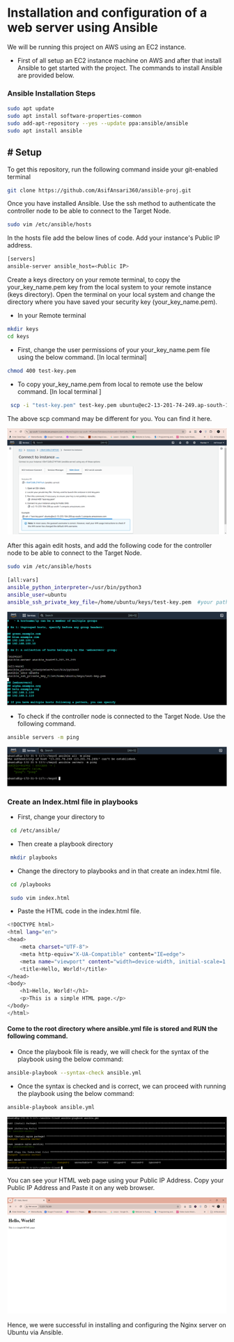  # **Installation and configuration of a web server using Ansible**

We will be running this project on AWS using an EC2 instance.
- First of all setup an EC2 instance machine on AWS and after that install Ansible to get started with the project. The commands to install Ansible are provided below.

### Ansible Installation Steps  

```bash
sudo apt update
sudo apt install software-properties-common
sudo add-apt-repository --yes --update ppa:ansible/ansible
sudo apt install ansible
```


## **# Setup**

To get this repository, run the following command inside your git-enabled terminal
```bash
git clone https://github.com/AsifAnsari360/ansible-proj.git
```

Once you have installed Ansible. Use the ssh method to authenticate the controller node to be able to connect to the Target Node.
```bash
sudo vim /etc/ansible/hosts
```
In the hosts file add the below lines of code. Add your instance's Public IP address. 
```bash
[servers]
ansible-server ansible_host=<Public IP>
```
Create a keys directory on your remote terminal, to copy the your_key_name.pem key from the local system to your remote instance (keys directory). Open the terminal on your local system and change the directory where you have saved your security key (your_key_name.pem). 

- In your Remote terminal 
```bash
mkdir keys
cd keys
```
- First, change the user permissions of your your_key_name.pem file using the below command. [In local terminal] 
```bash
chmod 400 test-key.pem
```
- To copy your_key_name.pem from local to remote use the below command. [In local terminal ]
```bash
 scp -i "test-key.pem" test-key.pem ubuntu@ec2-13-201-74-249.ap-south-1.compute.amazonaws.com:/home/ubuntu/keys
```
The above scp command may be different for you. You can find it here.

![aws](https://github.com/Harvad-stack/Harvad-stack/blob/main/aws.png)

After this again edit hosts, and add the following code for the controller node to be able to connect to the Target Node.
```bash
sudo vim /etc/ansible/hosts
```
```bash
[all:vars]
ansible_python_interpreter=/usr/bin/python3
ansible_user=ubuntu
ansible_ssh_private_key_file=/home/ubuntu/keys/test-key.pem  #your path may be different
```
![hosts](https://github.com/Harvad-stack/Harvad-stack/blob/main/hosts.png)

- To check if the controller node is connected to the Target Node. Use the following command.
```bash
ansible servers -m ping
```
![ping](https://github.com/Harvad-stack/Harvad-stack/blob/main/ping.png)

### Create an Index.html file in playbooks

- First, change your directory to
```bash
 cd /etc/ansible/
```
- Then create a playbook directory
```bash
 mkdir playbooks
```
- Change the directory to playbooks and in that create an index.html file.
```bash
 cd /playbooks
```
```bash
 sudo vim index.html
```
- Paste the HTML code in the index.html file.
```bash
<!DOCTYPE html>
<html lang="en">
<head>
    <meta charset="UTF-8">
    <meta http-equiv="X-UA-Compatible" content="IE=edge">
    <meta name="viewport" content="width=device-width, initial-scale=1.0">
    <title>Hello, World!</title>
</head>
<body>
    <h1>Hello, World!</h1>
    <p>This is a simple HTML page.</p>
</body>
</html>
```

#### Come to the root directory where ansible.yml file is stored and RUN the following command.

- Once the playbook file is ready, we will check for the syntax of the playbook using the below command:
```bash
ansible-playbook --syntax-check ansible.yml
```
- Once the syntax is checked and is correct, we can proceed with running the playbook using the below command:
```bash
ansible-playbook ansible.yml
```

![output](https://github.com/Harvad-stack/Harvad-stack/blob/main/ansible.png)

You can see your HTML web page using your Public IP Address. Copy your Public IP Address and Paste it on any web browser. 

![web server](https://github.com/Harvad-stack/Harvad-stack/blob/main/output.png)

Hence, we were successful in installing and configuring the Nginx server on Ubuntu via Ansible.



